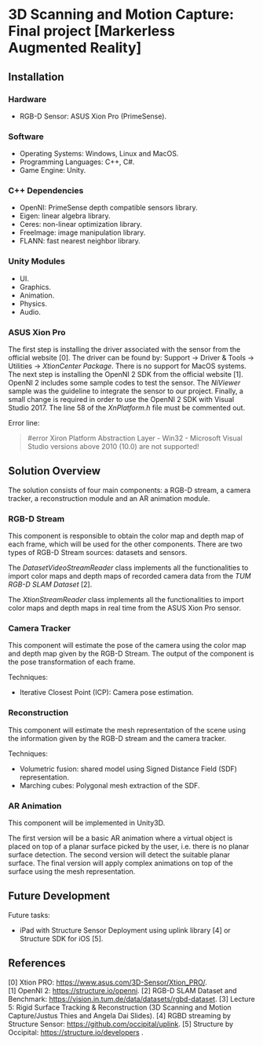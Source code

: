 # 3D Scanning and Motion Capture: Final project [Markerless Augmented Reality]

## Installation

### Hardware
* RGB-D Sensor: ASUS Xion Pro (PrimeSense).

### Software
* Operating Systems: Windows, Linux and MacOS.
* Programming Languages: C++, C#.
* Game Engine: Unity.

### C++ Dependencies
* OpenNI: PrimeSense depth compatible sensors library.
* Eigen: linear algebra library.
* Ceres: non-linear optimization library.
* FreeImage: image manipulation library.
* FLANN: fast nearest neighbor library.

### Unity Modules
* UI.
* Graphics.
* Animation.
* Physics.
* Audio.

### ASUS Xion Pro

The first step is installing the driver associated with the sensor from the official website [0]. The driver can be found by: Support -> Driver & Tools -> Utilities -> *XtionCenter Package*. There is no support for MacOS systems. The next step is installing the OpenNI 2 SDK from the official website [1]. OpenNI 2 includes some sample codes to test the sensor. The *NiViewer* sample was the guideline to integrate the sensor to our project. Finally, a small change is required in order to use the OpenNI 2 SDK with Visual Studio 2017. The line 58 of the *XnPlatform.h* file must be commented out.

Error line:  
> #error Xiron Platform Abstraction Layer - Win32 - Microsoft Visual Studio versions above 2010 (10.0) are not supported!

## Solution Overview

The solution consists of four main components: a RGB-D stream, a camera tracker, a reconstruction module and an AR animation module.

### RGB-D Stream

This component is responsible to obtain the color map and depth map of each frame, which will be used for the other components. There are two types of RGB-D Stream sources: datasets and sensors.

The *DatasetVideoStreamReader* class implements all the functionalities to import color maps and depth maps of recorded camera data from the *TUM RGB-D SLAM Dataset* [2].

The *XtionStreamReader* class implements all the functionalities to import color maps and depth maps in real time from the ASUS Xion Pro sensor.  

### Camera Tracker

This component will estimate the pose of the camera using the color map and depth map given by the RGB-D Stream. The output of the component is the pose transformation of each frame.

Techniques:
* Iterative Closest Point (ICP): Camera pose estimation.

### Reconstruction

This component will estimate the mesh representation of the scene using the information given by the RGB-D stream and the camera tracker.

Techniques:
* Volumetric fusion: shared model using Signed Distance Field (SDF) representation.
* Marching cubes: Polygonal mesh extraction of the SDF.

### AR Animation

This component will be implemented in Unity3D.

The first version will be a basic AR animation where a virtual object is placed on top of a planar surface picked by the user, i.e. there is no planar surface detection. The second version will detect the suitable planar surface. The final version will apply complex animations on top of the surface using the mesh representation.

## Future Development

Future tasks:
* iPad with Structure Sensor Deployment using uplink library [4] or Structure SDK for iOS [5].

## References

[0] Xtion PRO: https://www.asus.com/3D-Sensor/Xtion_PRO/.   
[1] OpenNI 2: https://structure.io/openni.
[2] RGB-D SLAM Dataset and Benchmark: https://vision.in.tum.de/data/datasets/rgbd-dataset.
[3] Lecture 5: Rigid Surface Tracking & Reconstruction (3D Scanning and Motion Capture/Justus Thies and Angela Dai Slides).
[4] RGBD streaming by Structure Sensor: https://github.com/occipital/uplink.
[5] Structure by Occipital: https://structure.io/developers .